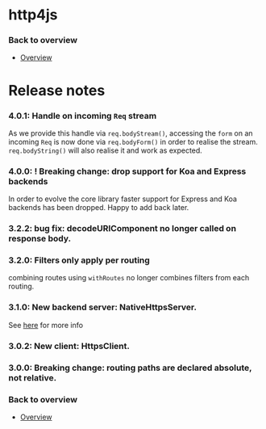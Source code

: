# http4js

### Back to overview

- [Overview](/http4js/#basics)

# Release notes

### 4.0.1: Handle on incoming `Req` stream

As we provide this handle via `req.bodyStream()`, accessing the `form` on an 
incoming `Req` is now done via `req.bodyForm()` in order to realise the stream. 
`req.bodyString()` will also realise it and work as expected. 

### 4.0.0: ! Breaking change: drop support for Koa and Express backends
  
In order to evolve the core library faster support for Express and Koa backends
has been dropped. Happy to add back later. 

### 3.2.2: bug fix: decodeURIComponent no longer called on response body.

### 3.2.0: Filters only apply per routing

combining routes using `withRoutes` no longer combines filters from each routing. 

### 3.1.0: New backend server: NativeHttpsServer. 

See [here](https://tomshacham.github.io/http4js/Https-server/#https-server) for more info

### 3.0.2: New client: HttpsClient.

### 3.0.0: **Breaking change**: routing paths are declared absolute, not relative. 


### Back to overview

- [Overview](/http4js/#basics)